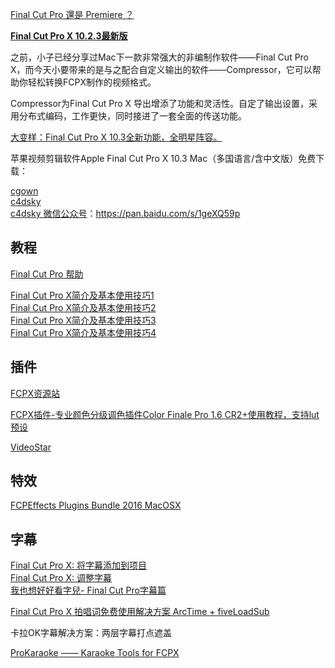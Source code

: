 

[Final Cut Pro 還是 Premiere ？](http://www.videoblog.hk/%E3%80%90%E6%96%B0%E6%89%8B%E7%96%91%E9%9B%A3%E3%80%91final-cut-pro-%E9%82%84%E6%98%AF-premiere-%EF%BC%9F/)

[**Final Cut Pro X 10.2.3最新版**](http://www.sdifenzhou.com/fcpx1023.html)

之前，小子已经分享过Mac下一款非常强大的非编制作软件——Final Cut Pro X，而今天小要带来的是与之配合自定义输出的软件——Compressor，它可以帮助你轻松转换FCPX制作的视频格式。

Compressor为Final Cut Pro X 导出增添了功能和灵活性。自定了输出设置，采用分布式编码，工作更快，同时接进了一套全面的传送功能。

[大变样：Final Cut Pro X 10.3全新功能，全明星阵容。](http://mp.weixin.qq.com/s?src=3&timestamp=1477984462&ver=1&signature=Ax67u*qch0SY9aiA-AMyBQvUbu4d4TsH1QUP-xIm06cjhyAB0GngoJDtPRTxSgDpARnR9tihjO41EuA3uiknG-PSj6kcdlnQnDxV6dlZuQNMberD9QcVaa9LPAttJG2LQnz8zqVSSc8PuwoyFXHyLfNieyyWCjSUD8C4eYGJpc4=)

苹果视频剪辑软件Apple Final Cut Pro X 10.3 Mac（多国语言/含中文版）免费下载：

[cgown](http://www.cgown.com/mac/mac-software/22975.html)  
[c4dsky](http://c4dsky.com/26243.html)  
[c4dsky 微信公众号](http://mp.weixin.qq.com/s?src=3&timestamp=1477989323&ver=1&signature=oWNtzrZq9cm5ohQc6CgEL16jF9bYiRAr8JtoIQk22jurF93yZoUIQ5DBsGFxkQpj4SGw3jZYHHbINXX1P*JHOcyGca4gPqdh-dk1Xl-lb6SuKXZnUF6GgSLabdbIIwzsr2jyTB71qzmnkIXEeGbe6Zzv-OuW6aGui4L0T6Kbg3s=)：https://pan.baidu.com/s/1geXQ59p  

## 教程

[Final Cut Pro 帮助](http://finalcutpro.skydocu.com/zh-cn)

[Final Cut Pro X简介及基本使用技巧1](http://mp.weixin.qq.com/s?src=3&timestamp=1477984169&ver=1&signature=t1sw0-TzdEElyvVHgIh0CvgQc5taq3bIyUngqa*sGWXNRUbt-9gAVEaubcHulAwCwQVaAxWEJTBtFJZwXd*jO2C-yKGw60UgQgUl5wcI24VEVsqgDCHpkUMAbeOElAuQld8YiBDokLxM2iZJc721dg==)  
[Final Cut Pro X简介及基本使用技巧2](http://mp.weixin.qq.com/s?src=3&timestamp=1477984169&ver=1&signature=t1sw0-TzdEElyvVHgIh0CvgQc5taq3bIyUngqa*sGWUAB4h9GPbxwNDCc8c8CT2CMyogCoaYw6sRqYsWHIZ3KMfQpbcwihLAVlg5RBd1ISXEiP7Z9aO8bhCfW8blSZ1nz-1R0TYU0FP6Djcf*c1o9A==)  
[Final Cut Pro X简介及基本使用技巧3](http://mp.weixin.qq.com/s?src=3&timestamp=1477984169&ver=1&signature=t1sw0-TzdEElyvVHgIh0CvgQc5taq3bIyUngqa*sGWXjicumfohTD7xv3YkN9Ek1Tp5luvpjTjM2VEMBNtvQB0PwMIqRD1RpoK7zgAuRN9y0lgMNgxNFLWmOSMqSr0tm7rBioCbUr*BnsTfN*mhBQQ==)  
[Final Cut Pro X简介及基本使用技巧4](http://mp.weixin.qq.com/s?src=3&timestamp=1477984169&ver=1&signature=t1sw0-TzdEElyvVHgIh0CvgQc5taq3bIyUngqa*sGWV5DnxzcB0WhX2rBp5FJ6afd61LtobY88cafs3VivaazOhaLXLVVdt4diTQ6JgJHSzCpr0IMNUY1mnRhsBupH3DCE2ZeM31KmeyBCbtptddzA==)

## 插件
[FCPX资源站](http://www.mfcpx.com/chajian/)

[FCPX插件-专业颜色分级调色插件Color Finale Pro 1.6 CR2+使用教程，支持lut预设](http://www.fcpx.top/1311.html)

[VideoStar](http://service.ivideostar.com/bbs/forum-77-2.html)

## 特效
[FCPEffects Plugins Bundle 2016 MacOSX](http://91porn04.com/10/636747.html)

## 字幕

[Final Cut Pro X: 将字幕添加到项目](https://support.apple.com/kb/PH12599?locale=zh_CN&viewlocale=zh_CN)  
[Final Cut Pro X: 调整字幕](https://support.apple.com/kb/PH12600?locale=zh_CN&viewlocale=zh_CN)  
[我也想好好看字兒- Final Cut Pro字幕篇](http://mp.weixin.qq.com/s?src=3&timestamp=1477984449&ver=1&signature=LEbAqPVGfxB5afd2*7wGGOlUdVFRGSDKX-t-iMpkdL4-CEIS2x2ikQIy21bEVc4Inj1k4Tw59ucC3ud7EUJ4YB6Sdu4*6444DX3oBxC7BWhBY1X3Tr5VaMQWVMWsV3KTOneA7QUZaF1FSSwP7tOIUorFB4NibGuvD9myng7gKKg=)  

[Final Cut Pro X 拍唱词免费使用解决方案 ArcTime + fiveLoadSub](http://www.yakfx.com/304.html)

卡拉OK字幕解决方案：两层字幕打点遮盖

[ProKaraoke —— Karaoke Tools for FCPX](http://store.pixelfilmstudios.com/product/prokaraoke/)




